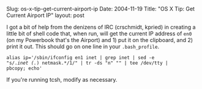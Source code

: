 Slug: os-x-tip-get-current-airport-ip
Date: 2004-11-19
Title: "OS X Tip: Get Current Airport IP"
layout: post

I got a bit of help from the denizens of IRC (crschmidt, kpried) in creating a little bit of shell code that, when run, will get the current IP address of <code>en0</code> (on my Powerbook that&#39;s the Airport) and 1) put it on the clipboard, and 2) print it out. This should go on one line in your <code>.bash_profile</code>.

<code>alias ip=&#39;/sbin/ifconfig en1 inet | grep inet | sed -e &quot;s/.*inet (.*) netmask.*/1/&quot; | tr -ds &quot;n&quot; &quot;&quot; | tee /dev/tty | pbcopy; echo&#39;</code>

If you&#39;re running tcsh, modify as necessary.
